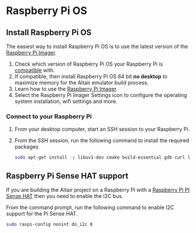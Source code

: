 # Raspberry Pi OS

## Install Raspberry Pi OS

The easiest way to install Raspberry Pi OS is to use the latest version of the [Raspberry Pi Imager](https://www.raspberrypi.com/software/).

1. Check which version of Raspberry Pi OS your Raspberry Pi is [compatible](https://www.raspberrypi.com/software/operating-systems/) with.
1. If compatible, then install Raspberry Pi OS 64 bit **no desktop** to maximize memory for the Altair emulator build process.
1. Learn how to use the [Raspberry Pi Imager](https://youtu.be/ntaXWS8Lk34).
1. Select the Raspberry Pi Imager Settings icon to configure the operating system installation, wifi settings and more.

### Connect to your Raspberry Pi

1. From your desktop computer, start an SSH session to your Raspberry Pi.
1. From the SSH session, run the following command to install the required packages

    ```bash
    sudo apt-get install -y libuv1-dev cmake build-essential gdb curl libcurl4-openssl-dev libssl-dev uuid-dev ca-certificates git libi2c-dev libgpiod-dev gpiod
    ```

## Raspberry Pi Sense HAT support

If you are building the Altair project on a Raspberry Pi with a [Raspberry Pi PI Sense HAT](https://www.raspberrypi.com/products/sense-hat/) then you need to enable the I2C bus.

From the command prompt, run the following command to enable I2C support for the Pi Sense HAT.

```bash
sudo raspi-config nonint do_i2c 0
```
